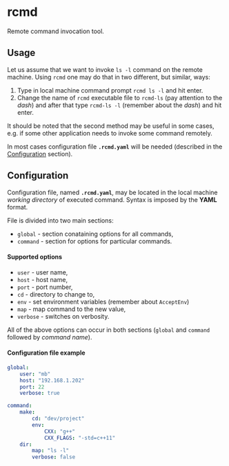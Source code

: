 rcmd
====

Remote command invocation tool.

Usage
-----
Let us assume that we want to invoke `ls -l` command on the remote machine. Using `rcmd` one may do that in two different, but similar, ways:

1. Type in local machine command prompt `rcmd ls -l` and hit enter.
2. Change the name of `rcmd` executable file to `rcmd-ls` (pay attention to the _dash_) and after that type `rcmd-ls -l` (remember about the _dash_) and hit enter.

It should be noted that the second method may be useful in some cases, e.g. if some other application needs to invoke some command remotely.

In most cases configuration file **`.rcmd.yaml`** will be needed (described in the [Configuration](#configuration) section).

Configuration
-------------
Configuration file, named **`.rcmd.yaml`**, may be located in the local machine _working directory_ of executed command.
Syntax is imposed by the **YAML** format.

File is divided into two main sections:
* `global` - section conataining options for all commands,
* `command` - section for options for particular commands.

#### Supported options
* `user` - user name,
* `host` - host name,
* `port` - port number,
* `cd` - directory to change to,
* `env` - set environment variables (remember about `AcceptEnv`)
* `map` - map command to the new value,
* `verbose` - switches on verbosity.

All of the above options can occur in both sections (`global` and `command` followed by _command name_).

#### Configuration file example
```yaml
global:
    user: "mb"
    host: "192.168.1.202"
    port: 22
    verbose: true

command:
    make:
        cd: "dev/project"
        env:
            CXX: "g++"
            CXX_FLAGS: "-std=c++11"
    dir:
        map: "ls -l"
        verbose: false
```

